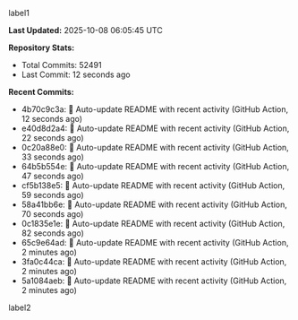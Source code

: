 
label1 
<!-- ACTIVITY_START -->
**Last Updated:** 2025-10-08 06:05:45 UTC

**Repository Stats:**
- Total Commits: 52491
- Last Commit: 12 seconds ago

**Recent Commits:**
- 4b70c9c3a: 🤖 Auto-update README with recent activity (GitHub Action, 12 seconds ago)
- e40d8d2a4: 🤖 Auto-update README with recent activity (GitHub Action, 22 seconds ago)
- 0c20a88e0: 🤖 Auto-update README with recent activity (GitHub Action, 33 seconds ago)
- 64b5b554e: 🤖 Auto-update README with recent activity (GitHub Action, 47 seconds ago)
- cf5b138e5: 🤖 Auto-update README with recent activity (GitHub Action, 59 seconds ago)
- 58a41bb6e: 🤖 Auto-update README with recent activity (GitHub Action, 70 seconds ago)
- 0c1835e1e: 🤖 Auto-update README with recent activity (GitHub Action, 82 seconds ago)
- 65c9e64ad: 🤖 Auto-update README with recent activity (GitHub Action, 2 minutes ago)
- 3fa0c44ca: 🤖 Auto-update README with recent activity (GitHub Action, 2 minutes ago)
- 5a1084aeb: 🤖 Auto-update README with recent activity (GitHub Action, 2 minutes ago)
<!-- ACTIVITY_END -->

label2
